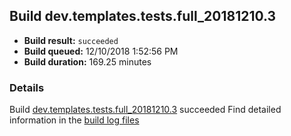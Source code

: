 ## Build dev.templates.tests.full_20181210.3
- **Build result:** `succeeded`
- **Build queued:** 12/10/2018 1:52:56 PM
- **Build duration:** 169.25 minutes
### Details
Build [dev.templates.tests.full_20181210.3](https://winappstudio.visualstudio.com/web/build.aspx?pcguid=a4ef43be-68ce-4195-a619-079b4d9834c2&builduri=vstfs%3a%2f%2f%2fBuild%2fBuild%2f26721) succeeded
Find detailed information in the [build log files](https://uwpctdiags.blob.core.windows.net/buildlogs/dev.templates.tests.full_20181210.3_logs.zip)
